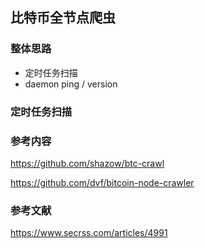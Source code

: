 ## 比特币全节点爬虫

### 整体思路

+ 定时任务扫描
+ daemon ping / version

### 定时任务扫描

### 参考内容

https://github.com/shazow/btc-crawl

https://github.com/dvf/bitcoin-node-crawler

### 参考文献

https://www.secrss.com/articles/4991